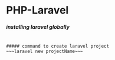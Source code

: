 # PHP-Laravel

##### installing laravel globally
~~~composer global require laravel/installer~~~

##### command to create laravel project
~~~laravel new projectName~~~
